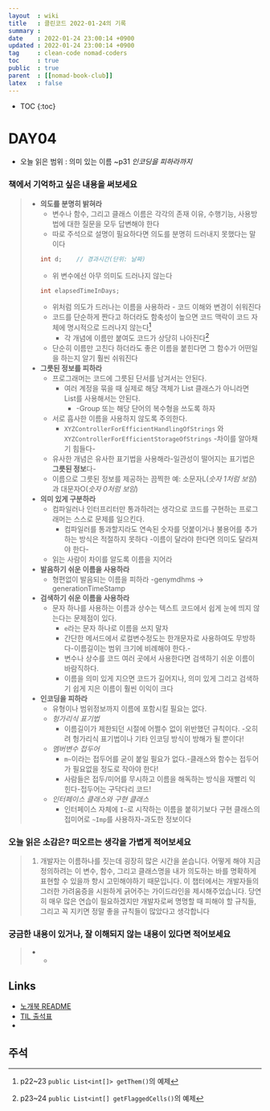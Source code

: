 ```yaml
---
layout  : wiki
title   : 클린코드 2022-01-24의 기록
summary : 
date    : 2022-01-24 23:00:14 +0900
updated : 2022-01-24 23:00:14 +0900
tag     : clean-code nomad-coders
toc     : true
public  : true
parent  : [[nomad-book-club]]
latex   : false
---
```

* TOC
{:toc}

# DAY04
* 오늘 읽은 범위 : 의미 있는 이름 ~p31 *인코딩을 피하라까지*

### 책에서 기억하고 싶은 내용을 써보세요
> * **의도를 분명히 밝혀라**
>     * 변수나 함수, 그리고 클래스 이름은 각각의 존재 이유, 수행기능, 사용방법에 대한 질문을 모두 답변해야 한다
>     * 따로 주석으로 설명이 필요하다면 의도를 분명히 드러내지 못했다는 말이다
>     ```java
>     int d;    // 경과시간(단위: 날짜)
>     ```
>     * 위 변수에선 아무 의미도 드러나지 않는다
>     ```java
>     int elapsedTimeInDays;
>     ```
>     * 위처럼 의도가 드러나는 이름을 사용하라 - 코드 이해와 변경이 쉬워진다
>     * 코드를 단순하게 짠다고 하더라도 함축성이 높으면 코드 맥락이 코드 자체에 명시적으로 드러나지 않는다[^MEANINGFUL_NAMES-1]
>         * 각 개념에 이름만 붙여도 코드가 상당히 나아진다[^MEANINGFUL_NAMES-2]
>     * 단순히 이름만 고친다 하더라도 좋은 이름을 붙힌다면 그 함수가 어떤일을 하는지 알기 훨씬 쉬워진다
> * **그릇된 정보를 피하라**
>     * 프로그래머는 코드에 그릇된 단서를 남겨서는 안된다.
>         * 여러 계정을 묶을 때 실제로 해당 객체가 List 클래스가 아니라면 List를 사용해서는 안된다.
>             * -Group 또는 해당 단어의 복수형을 쓰도록 하자
>     * 서로 흡사한 이름을 사용하지 않도록 주의한다.
>         * `XYZControllerForEfficientHandlingOfStrings` 와 `XYZControllerForEfficientStorageOfStrings` -차이를 알아채기 힘들다-
>     * 유사한 개념은 유사한 표기법을 사용해라-일관성이 떨어지는 표기법은 **그릇된 정보**다-
>     * 이름으로 그릇된 정보를 제공하는 끔찍한 예: 소문자L(*숫자 1처럼 보임*)과 대문자O(*숫자 0처럼 보임*)
> * **의미 있게 구분하라**
>     * 컴파일러나 인터프리터만 통과하려는 생각으로 코드를 구현하는 프로그래머는 스스로 문제를 일으킨다.
>         * 컴파일러를 통과할지라도 연속된 숫자를 덧붙이거나 불용어를 추가하는 방식은 적절하지 못하다 -이름이 달라야 한다면 의미도 달라져야 한다-
>     * 읽는 사람이 차이를 알도록 이름을 지어라
> * **발음하기 쉬운 이름을 사용하라**
>     * 형편없이 발음되는 이름을 피하라 -genymdhms -> generationTimeStamp
> * **검색하기 쉬운 이름을 사용하라**
>     * 문자 하나를 사용하는 이름과 상수는 텍스트 코드에서 쉽게 눈에 띄지 않는다는 문제점이 있다.
>         * `e`라는 문자 하나로 이름을 쓰지 말자
>         * 간단한 메서드에서 로컬변수정도는 한개문자로 사용하여도 무방하다-이름길이는 범위 크기에 비례해야 한다.-
>         * 변수나 상수를 코드 여러 곳에서 사용한다면 검색하기 쉬운 이름이 바람직하다.
>         * 이름을 의미 있게 지으면 코드가 길어지나, 의미 있게 그리고 검색하기 쉽게 지은 이름이 훨씬 이익이 크다
> * **인코딩을 피하라**
>     * 유형이나 범위정보까지 이름에 포함시킬 필요는 없다.
>     * *헝가리식 표기법*
>          * 이름길이가 제한되던 시절에 어쩔수 없이 위반했던 규칙이다. -오히려 헝가리식 표기법이나 기타 인코딩 방식이 방해가 될 뿐이다!
>     * *멤버변수 접두어*
>         * `m~`이라는 접두어를 굳이 붙일 필요가 없다.-클래스와 함수는 접두어가 필요없을 정도로 작아야 한다!
>         * 사람들은 접두/미어를 무시하고 이름을 해독하는 방식을 재빨리 익힌다-접두어는 구닥다리 코드!
>     * *인터페이스 클래스와 구현 클래스*
>         * 인터페이스 자체에 `I~`로 시작하는 이름을 붙히기보다 구현 클래스의 접미어로 `~Imp`를 사용하자-과도한 정보이다

### 오늘 읽은 소감은? 떠오르는 생각을 가볍게 적어보세요
> 1. 개발자는 이름하나를 짓는데 굉장히 많은 시간을 쏟습니다. 어떻게 해야 지금 정의하려는 이 변수, 함수, 그리고 클래스명을 내가 의도하는 바를 명확하게 표현할 수 있을까 항시 고민해야하기 때문입니다. 이 챕터에서는 개발자들의 그러한 가려움증을 시원하게 긁어주는 가이드라인을 제시해주었습니다. 당연히 매우 많은 연습이 필요하겠지만 개발자로써 명명할 때 피해야 할 규칙들, 그리고 꼭 지키면 정말 좋을 규칙들이 많았다고 생각합니다

### 궁금한 내용이 있거나, 잘 이해되지 않는 내용이 있다면 적어보세요
> * -

## Links
* [노개북 README](https://nomadcoders.oopy.io/readme?utm_source=Nomad_Book_Club%231&utm_campaign=853979327e-EMAIL_CAMPAIGN_2022_01_20_09_04&utm_medium=email&utm_term=0_26f5b50d66-853979327e-357549064)
* [TIL 출석표](https://docs.google.com/spreadsheets/d/1Cy2NOnfFDP6Y1snkd3nL5VidLDmBq8C9696iTwbc_K0/edit#gid=0)
* 
## 주석 
[^MEANINGFUL_NAMES-1]: p22~23 `public List<int[]> getThem()`의 예제
[^MEANINGFUL_NAMES-2]: p23~24 `public List<int[] getFlaggedCells()`의 예제
